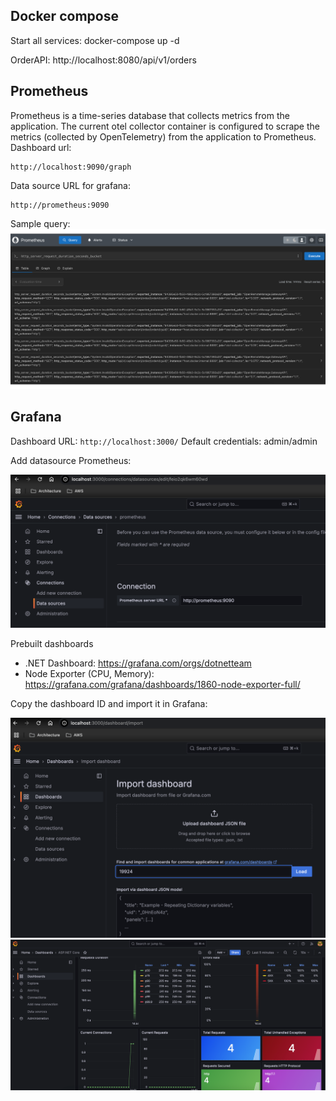 ## Docker compose
Start all services:
docker-compose up -d

OrderAPI: http://localhost:8080/api/v1/orders

## Prometheus
Prometheus is a time-series database that collects metrics from the application.
The current otel collector container is configured to scrape the metrics (collected by OpenTelemetry) from the application to Prometheus.
Dashboard url:
```
http://localhost:9090/graph
```
Data source URL for grafana:
```
http://prometheus:9090
```
Sample query:
![img.png](assests/Prometheus_Time_Series_Collection_and_Processing_Server.png)

## Grafana
Dashboard URL: `http://localhost:3000/`
Default credentials: admin/admin

Add datasource Prometheus:

![img.png](assests/prometheus_-_Data_sources_-_Connections_-_Grafana.png)

Prebuilt dashboards
- .NET Dashboard: https://grafana.com/orgs/dotnetteam
- Node Exporter (CPU, Memory): https://grafana.com/grafana/dashboards/1860-node-exporter-full/

Copy the dashboard ID and import it in Grafana:

![img.png](assests/Import_dashboard_-_Dashboards_-_Grafana.png)
![img.png](assests/Dashboards_-_Grafana.png)























